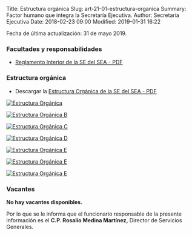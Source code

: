 Title: Estructura orgánica
Slug: art-21-01-estructura-organica
Summary: Factor humano que integra la Secretaría Ejecutiva.
Author: Secretaría Ejecutiva
Date: 2018-02-23 09:00
Modified: 2019-01-31 16:22


Fecha de última actualización: 31 de mayo 2019.

### Facultades y responsabilidades

* [Reglamento Interior de la SE del SEA - PDF](reglamento-interior-sesaec.pdf)

### Estructura orgánica

* Descargar la [Estructura Orgánica de la SE del SEA - PDF](estructura-organica-de-la-se-del-sea.pdf)

<a href="estructura-organica-de-la-se-del-sea-a.png"><img class="img-fluid" src="estructura-organica-de-la-se-del-sea-a.png" alt="Estructura Orgánica"></a>

<a href="estructura-organica-de-la-se-del-sea-b.png"><img class="img-fluid" src="estructura-organica-de-la-se-del-sea-b.png" alt="Estructura Orgánica B"></a>

<a href="estructura-organica-de-la-se-del-sea-c.png"><img class="img-fluid" src="estructura-organica-de-la-se-del-sea-c.png" alt="Estructura Orgánica C"></a>

<a href="estructura-organica-de-la-se-del-sea-d.png"><img class="img-fluid" src="estructura-organica-de-la-se-del-sea-d.png" alt="Estructura Orgánica D"></a>

<a href="estructura-organica-de-la-se-del-sea-e.png"><img class="img-fluid" src="estructura-organica-de-la-se-del-sea-e.png" alt="Estructura Orgánica E"></a>

<a href="estructura-organica-de-la-se-del-sea-f.png"><img class="img-fluid" src="estructura-organica-de-la-se-del-sea-f.png" alt="Estructura Orgánica E"></a>

<a href="estructura-organica-de-la-se-del-sea-g.png"><img class="img-fluid" src="estructura-organica-de-la-se-del-sea-g.png" alt="Estructura Orgánica E"></a>

### Vacantes

**No hay vacantes disponibles.**

Por lo que se le informa que el funcionario responsable de la presente información es el **C.P. Rosalío Medina Martínez,** Director de Servicios Generales.
